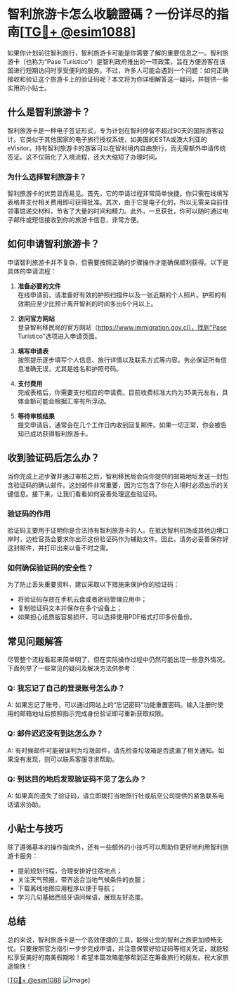# 智利旅游卡怎么收驗證碼？一份详尽的指南[[TG💪+ @esim1088](https://t.me/s/esim1088)]

如果你计划前往智利旅行，智利旅游卡可能是你需要了解的重要信息之一。智利旅游卡（也称为“Pase Turístico”）是智利政府推出的一项政策，旨在方便游客在该国进行短期访问时享受便利的服务。不过，许多人可能会遇到一个问题：如何正确接收和验证这个旅游卡上的验证码呢？本文将为你详细解答这一疑问，并提供一些实用的小贴士。

## 什么是智利旅游卡？

智利旅游卡是一种电子签证形式，专为计划在智利停留不超过90天的国际游客设计。它类似于其他国家的电子旅行授权系统，如美国的ESTA或澳大利亚的eVisitor。持有智利旅游卡的游客可以在智利境内自由旅行，而无需额外申请传统签证。这不仅简化了入境流程，还大大缩短了办理时间。

### 为什么选择智利旅游卡？

智利旅游卡的优势显而易见。首先，它的申请过程非常简单快捷。你只需在线填写表格并支付相关费用即可获得批准。其次，由于它是电子化的，所以无需亲自前往领事馆递交材料，节省了大量的时间和精力。此外，一旦获批，你可以随时通过电子邮件或短信接收到你的旅游卡信息，非常方便。

## 如何申请智利旅游卡？

申请智利旅游卡并不复杂，但需要按照正确的步骤操作才能确保顺利获得。以下是具体的申请流程：

1. **准备必要的文件**  
   在线申请前，请准备好有效的护照扫描件以及一张近期的个人照片。护照的有效期应至少比预计离开智利的时间多出6个月以上。

2. **访问官方网站**  
   登录智利移民局的官方网站（https://www.immigration.gov.cl），找到“Pase Turístico”选项进入申请页面。

3. **填写申请表**  
   按照提示逐步填写个人信息、旅行详情以及联系方式等内容。务必保证所有信息准确无误，尤其是姓名和护照号码。

4. **支付费用**  
   完成表格后，你需要支付相应的申请费。目前收费标准大约为35美元左右，具体金额可能会根据汇率有所浮动。

5. **等待审核结果**  
   提交申请后，通常会在几个工作日内收到回复邮件。如果一切正常，你会被告知已成功获得智利旅游卡。

## 收到验证码后怎么办？

当你完成上述步骤并通过审核之后，智利移民局会向你提供的邮箱地址发送一封包含验证码的确认邮件。这封邮件非常重要，因为它包含了你在入境时必须出示的关键信息。接下来，让我们看看如何妥善处理这些验证码。

### 验证码的作用

验证码主要用于证明你是合法持有智利旅游卡的人。在抵达智利机场或其他边境口岸时，边检官员会要求你出示这份验证码作为辅助文件。因此，请务必妥善保存好这封邮件，并打印出来以备不时之需。

### 如何确保验证码的安全性？

为了防止丢失重要资料，建议采取以下措施来保护你的验证码：
- 将验证码存放在手机云盘或者密码管理应用中；
- 复制验证码文本并保存在多个设备上；
- 如果担心纸质版容易损坏，可以选择使用PDF格式打印多份备份。

## 常见问题解答

尽管整个流程看起来简单明了，但在实际操作过程中仍然可能出现一些意外情况。下面列举了一些常见的疑问及解决方法供参考：

### Q: 我忘记了自己的登录账号怎么办？
A: 如果忘记了账号，可以通过网站上的“忘记密码”功能重置密码。输入注册时使用的邮箱地址后按照指示完成身份验证即可重新获取权限。

### Q: 邮件迟迟没有到达怎么办？
A: 有时候邮件可能被误判为垃圾邮件，请先检查垃圾箱是否遗漏了相关通知。如果没有发现，则可以联系客服寻求帮助。

### Q: 到达目的地后发现验证码不见了怎么办？
A: 如果真的遗失了验证码，请立即拨打当地旅行社或航空公司提供的紧急联系电话请求协助。

## 小贴士与技巧

除了遵循基本的操作指南外，还有一些额外的小技巧可以帮助你更好地利用智利旅游卡服务：

- 提前规划行程，合理安排好住宿地点；
- 关注天气预报，带齐适合当地气候条件的衣服；
- 下载离线地图应用程序以便于导航；
- 学习几句基础西班牙语问候语，展现友好态度。

## 总结

总的来说，智利旅游卡是一个高效便捷的工具，能够让您的智利之旅更加顺畅无忧。只要按照官方指引一步步完成申请，并注意保管好验证码等相关凭证，就能轻松享受美好的南美假期啦！希望本篇攻略能够帮到正在筹备旅行的朋友。祝大家旅途愉快！

[[TG💪+ @esim1088](https://t.me/s/esim1088) ![Image](https://i.postimg.cc/4NQfJmqS/Snipaste-2025-05-13-00-14-12.png)]